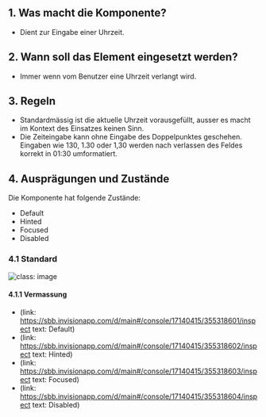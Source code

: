 ## 1. Was macht die Komponente?
* Dient zur Eingabe einer Uhrzeit.

## 2. Wann soll das Element eingesetzt werden?
* Immer wenn vom Benutzer eine Uhrzeit verlangt wird.

## 3. Regeln 
* Standardmässig ist die aktuelle Uhrzeit vorausgefüllt, ausser es macht im Kontext des Einsatzes keinen Sinn.
* Die Zeiteingabe kann ohne Eingabe des Doppelpunktes geschehen. Eingaben wie 130, 1.30 oder 1,30 werden nach verlassen des Feldes korrekt in 01:30 umformatiert.

## 4. Ausprägungen und Zustände 
Die Komponente hat folgende Zustände:
* Default
* Hinted
* Focused
* Disabled

### 4.1 Standard
![](https://raw.githubusercontent.com/sbb-design-systems/sbb-design-system/master/webapp/components/timefield/images/timefield_default.png 'class: image')


#### 4.1.1 Vermassung
* (link: https://sbb.invisionapp.com/d/main#/console/17140415/355318601/inspect text: Default)
* (link: https://sbb.invisionapp.com/d/main#/console/17140415/355318602/inspect text: Hinted)
* (link: https://sbb.invisionapp.com/d/main#/console/17140415/355318603/inspect text: Focused)
* (link: https://sbb.invisionapp.com/d/main#/console/17140415/355318604/inspect text: Disabled)